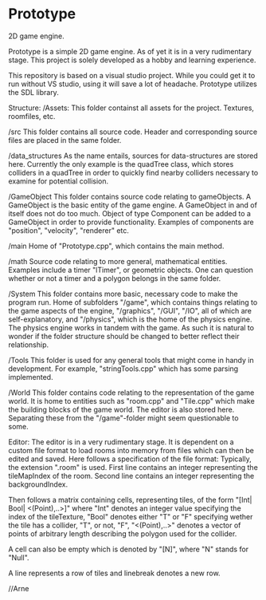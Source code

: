 # Prototype
2D game engine.

Prototype is a simple 2D game engine. As of yet it is in a very 
rudimentary stage. This project is solely developed as a hobby 
and learning experience.

This repository is based on a visual studio project. While
you could get it to run without VS studio, using it will
save a lot of headache.
Prototype utilizes the SDL library.


Structure:
/Assets:
This folder containst all assets for the project. Textures, roomfiles, etc.

/src
This folder contains all source code. Header and corresponding source
files are placed in the same folder.

  /data_structures
  As the name entails, sources for data-structures are stored here.
  Currently the only example is the quadTree class, which stores
  colliders in a quadTree in order to quickly find nearby colliders
  necessary to examine for potential collision.
  
  /GameObject
  This folder contains source code relating to gameObjects.
  A GameObject is the basic entity of the game engine. A GameObject
  in and of itself does not do too much. Object of type Component
  can be added to a GameObject in order to provide functionality.
  Examples of components are "position", "velocity", "renderer"
  etc.
  
  /main
  Home of "Prototype.cpp", which contains the main method.
  
  /math
  Source code relating to more general, mathematical entities.
  Examples include a timer "lTimer", or geometric objects. One can
  question whether or not a timer and a polygon belongs in the same
  folder.
  
  /System
  This folder contains more basic, necessary code to make the
  program run. Home of subfolders "/game", which contains things
  relating to the game aspects of the engine, "/graphics", "/GUI",
  "/IO", all of which are self-explanatory, and "/physics", which
  is the home of the physics engine. The physics engine works
  in tandem with the game. As such it is natural to wonder if
  the folder structure should be changed to better reflect their
  relationship.
  
  /Tools
  This folder is used for any general tools that might come in
  handy in development. For example, "stringTools.cpp" which has
  some parsing implemented.
  
  /World
  This folder contains code relating to the representation of the
  game world. It is home to entities such as "room.cpp" and "Tile.cpp"
  which make the building blocks of the game world. The editor is
  also stored here. Separating these from the "/game"-folder might
  seem questionable to some. 
  
 
 
Editor:
The editor is in a very rudimentary stage. It is dependent on a
custom file format to load rooms into memory from files which 
can then be edited and saved. Here follows a specification
of the file format:
  Typically, the extension ".room" is used.
  First line contains an integer representing the tileMapIndex
  of the room. 
  Second line contains an integer representing the backgroundIndex.
  
  Then follows a matrix containing cells, representing tiles, of the form 
  "[Int| Bool| <(Point),..>]" where 
  "Int" denotes an integer value specifying the index of the tileTexture, 
  "Bool" denotes either "T" or "F" specifying wether the tile has a collider, 
  "T", or not, "F",
  "<(Point),..>" denotes a vector of points of arbitrary length describing 
  the polygon used for the collider. 
  
  A cell can also be empty which is denoted by "[N]", where "N" stands for
  "Null".
  
  A line represents a row of tiles and linebreak denotes a new row.
  
  
  
    

//Arne
